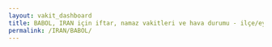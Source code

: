 ```yaml
---
layout: vakit_dashboard
title: BABOL, IRAN için iftar, namaz vakitleri ve hava durumu - ilçe/eyalet seç
permalink: /IRAN/BABOL/
---
```


<script type="text/javascript">
  var GLOBAL_COUNTRY = 'IRAN';
  var GLOBAL_CITY = 'BABOL';
  var GLOBAL_STATE = '';
  var lat = 72;
  var lon = 21;
</script>
